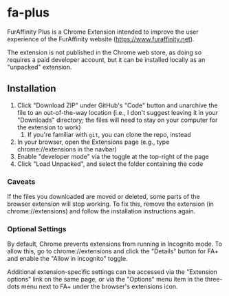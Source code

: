 # fa-plus

FurAffinity Plus is a Chrome Extension intended to improve the user experience of the FurAffinity website (https://www.furaffinity.net).

The extension is not published in the Chrome web store, as doing so requires a paid developer account, but it can be installed locally as an "unpacked" extension.

## Installation

1. Click "Download ZIP" under GitHub's "Code" button and unarchive the file to an out-of-the-way location (i.e., I don't suggest leaving it in your "Downloads" directory; the files will need to stay on your computer for the extension to work)
    1. If you're familiar with `git`, you can clone the repo, instead
1. In your browser, open the Extensions page (e.g., type chrome://extensions in the navbar)
1. Enable "developer mode" via the toggle at the top-right of the page
1. Click "Load Unpacked", and select the folder containing the code

### Caveats

If the files you downloaded are moved or deleted, some parts of the browser extension will stop working. To fix this, remove the extension (in chrome://extensions) and follow the installation instructions again.

### Optional Settings

By default, Chrome prevents extensions from running in Incognito mode. To allow this, go to chrome://extensions and click the "Details" button for FA+ and enable the "Allow in incognito" toggle.

Additional extension-specific settings can be accessed via the "Extension options" link on the same page, or via the "Options" menu item in the three-dots menu next to FA+ under the browser's extensions icon.
